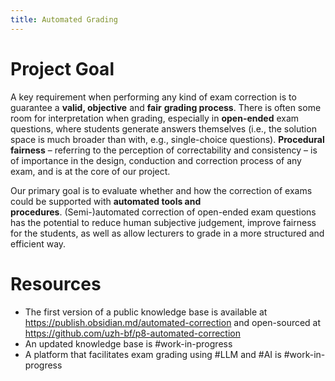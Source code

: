 ```yaml
---
title: Automated Grading
---
```

# Project Goal

A key requirement when performing any kind of exam correction is to guarantee a **valid, objective** and **fair** **grading process**. There is often some room for interpretation when grading, especially in **open-ended** exam questions, where students generate answers themselves (i.e., the solution space is much broader than with, e.g., single-choice questions). **Procedural fairness** – referring to the perception of correctability and consistency – is of importance in the design, conduction and correction process of any exam, and is at the core of our project.

Our primary goal is to evaluate whether and how the correction of exams could be supported with **automated tools and procedures**. (Semi-)automated correction of open-ended exam questions has the potential to reduce human subjective judgement, improve fairness for the students, as well as allow lecturers to grade in a more structured and efficient way.
# Resources

- The first version of a public knowledge base is available at https://publish.obsidian.md/automated-correction and open-sourced at https://github.com/uzh-bf/p8-automated-correction
- An updated knowledge base is #work-in-progress 
- A platform that facilitates exam grading using #LLM and #AI is #work-in-progress 